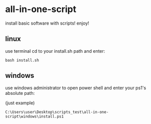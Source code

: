 # all-in-one-script

install basic software with scripts! enjoy!

## linux
use terminal cd to your install.sh path and enter:

    bash install.sh

## windows
use windows administrator to open power shell and enter your ps1's absolute path:  

(just example)

    C:\Users\user\Desktop\scripts_test\all-in-one-script\windows\install.ps1